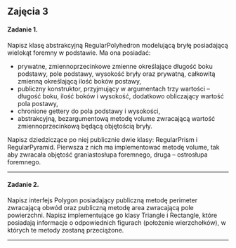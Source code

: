 ## Zajęcia 3

#### Zadanie 1.

Napisz klasę abstrakcyjną RegularPolyhedron modelującą bryłę posiadającą wielokąt foremny w podstawie. Ma ona posiadać:

- prywatne, zmiennoprzecinkowe zmienne określające długość boku podstawy, pole podstawy, wysokość bryły oraz prywatną, całkowitą zmienną określającą ilość boków postawy,
- publiczny konstruktor, przyjmujący w argumentach trzy wartości – długość boku, ilość boków i wysokość, dodatkowo obliczający wartość pola postawy,
- chronione gettery do pola podstawy i wysokości,
- abstrakcyjną, bezargumentową metodę volume zwracającą wartość zmiennoprzecinkową będącą objętością bryły.

Napisz dziedziczące po niej publicznie dwie klasy: RegularPrism i RegularPyramid. Pierwsza z nich ma implementować metodę volume, tak aby zwracała objętość graniastosłupa foremnego, druga – ostrosłupa foremnego. 

---

#### Zadanie 2.

Napisz interfejs Polygon posiadający publiczną metodę perimeter zwracającą obwód oraz publiczną metodę area zwracającą pole powierzchni. Napisz implementujące go klasy Triangle i Rectangle, które posiadają informacje o odpowiednich figurach (położenie wierzchołków), w których te metody zostaną przeciążone.

---
